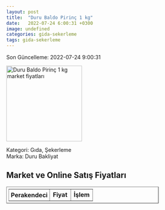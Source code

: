 ```yaml
---
layout: post
title:  "Duru Baldo Pirinç 1 kg"
date:   2022-07-24 6:00:31 +0300
image: undefined
categories: gida-sekerleme
tags: gida-sekerleme
---
```


Son Güncelleme: 2022-07-24 9:00:31

<img src="undefined" width="200" alt="Duru Baldo Pirinç 1 kg market fiyatları" />

Kategori: Gıda, Şekerleme
<br />
Marka: Duru Bakliyat

<h2>Market ve Online Satış Fiyatları</h2>

<table border="1" style="padding: 5px;width:80%;">
  <tr>
    <td style="padding: 5px;"><strong>Perakendeci</strong></td>
    <td><strong>Fiyat</strong></td>
    <td><strong>İşlem</strong></td>
  </tr>
  
</table>
